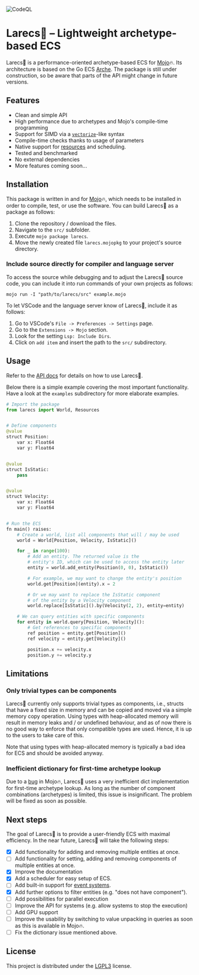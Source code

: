 ![CodeQL](https://github.com/samufi/larecs/workflows/CodeQL/badge.svg)

# Larecs🌲 – Lightweight archetype-based ECS

Larecs🌲 is a performance-oriented archetype-based ECS for [Mojo](https://www.modular.com/mojo)🔥. 
Its architecture is based on the Go ECS [Arche](https://github.com/mlange-42/arche). The package is still under construction, so be aware that parts of the API might change in future versions.


## Features

- Clean and simple API
- High performance due to archetypes and Mojo's compile-time programming
- Support for SIMD via a [`vectorize`](https://docs.modular.com/mojo/stdlib/algorithm/functional/vectorize/)-like syntax
- Compile-time checks thanks to usage of parameters
- Native support for [resources](https://mlange-42.github.io/arche/guide/resources/) and scheduling.
- Tested and benchmarked
- No external dependencies
- More features coming soon... 


## Installation

This package is written in and for [Mojo](https://docs.modular.com/mojo/manual/get-started)🔥, which needs to be installed in order to compile, test, or use the software. You can build Larecs🌲 as a package as follows:

1. Clone the repository / download the files.
2. Navigate to the `src/` subfolder.
3. Execute `mojo package larecs`.
4. Move the newly created file `larecs.mojopkg` to your project's source directory.

### Include source directly for compiler and language server

To access the source while debugging and to adjust the Larecs🌲 
source code, you can include it into run commands of your own
projects as follows:

```
mojo run -I "path/to/larecs/src" example.mojo
```

To let VSCode and the language server know of Larecs🌲, include it as follows:

1. Go to VSCode's `File -> Preferences -> Settings` page.
2. Go to the `Extensions -> Mojo` section.
3. Look for the setting `Lsp: Include Dirs`.
4. Click on `add item` and insert the path to the `src/` subdirectory.

## Usage

Refer to the [API docs](https://samufi.github.io/larecs/) for details
on how to use Larecs🌲. 

Below there is a simple example covering the most important functionality.
Have a look at the `examples` subdirectory for more elaborate examples. 

```python
# Import the package
from larecs import World, Resources


# Define components
@value
struct Position:
    var x: Float64
    var y: Float64


@value
struct IsStatic:
    pass


@value
struct Velocity:
    var x: Float64
    var y: Float64


# Run the ECS
fn main() raises:
    # Create a world, list all components that will / may be used
    world = World[Position, Velocity, IsStatic]()

    for _ in range(100):
        # Add an entity. The returned value is the
        # entity's ID, which can be used to access the entity later
        entity = world.add_entity(Position(0, 0), IsStatic())

        # For example, we may want to change the entity's position
        world.get[Position](entity).x = 2

        # Or we may want to replace the IsStatic component
        # of the entity by a Velocity component
        world.replace[IsStatic]().by(Velocity(2, 2), entity=entity)

    # We can query entities with specific components
    for entity in world.query[Position, Velocity]():
        # Get references to specific components
        ref position = entity.get[Position]()
        ref velocity = entity.get[Velocity]()

        position.x += velocity.x
        position.y += velocity.y
```


## Limitations

### Only trivial types can be components

Larecs🌲 currently only supports trivial types as components, i.e., structs 
that have a fixed size in memory and can be copied and moved via a
simple memory copy operation. Using types with heap-allocated memory will
result in memory leaks and / or undefined behaviour, and as of now there is no
good way to enforce that only compatible types are used. 
Hence, it is up to the users to take care of this.

Note that using types with heap-allocated memory is typically a bad idea for
ECS and should be avoided anyway.

### Inefficient dictionary for first-time archetype lookup

Due to a [bug](https://github.com/modularml/mojo/issues/3781) in Mojo🔥, Larecs🌲 uses a very 
inefficient dict implementation for first-time archetype lookup. 
As long as the number of component combinations (archetypes) is limited,
this issue is insignificant. The problem will be fixed as soon as possible.

## Next steps

The goal of Larecs🌲 is to provide a user-friendly ECS with maximal efficiency. 
In the near future, Larecs🌲 will take the following steps:
- [x] Add functionality for adding and removing multiple entities at once.
- [ ] Add functionality for setting, adding and removing components of multiple entities at once.
- [x] Improve the documentation
- [x] Add a scheduler for easy setup of ECS. 
- [ ] Add built-in support for [event systems](https://mlange-42.github.io/arche/guide/events/index.html).
- [x] Add further options to filter entities (e.g. "does not have component").
- [ ] Add possibilities for parallel execution
- [ ] Improve the API for systems (e.g. allow systems to stop the execution)
- [ ] Add GPU support 
- [ ] Improve the usability by switching to value unpacking in queries as soon as this is available in Mojo🔥.
- [ ] Fix the dictionary issue mentioned above.

## License

This project is distributed under the [LGPL3](LICENSE) license.
